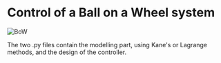 # Control of a Ball on a Wheel system

![BoW](https://user-images.githubusercontent.com/8348158/139571551-df8d9d12-94ca-4d8d-a956-850c30028373.png)

The two .py files contain the modelling part, using Kane's or Lagrange methods, and the design of the controller.

